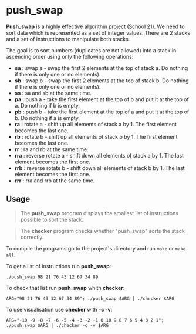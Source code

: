# push_swap
**Push_swap** is a highly effective algorithm project (School 21). We need to sort data which is represented as a set of integer values. There are 2 stacks and a set of instructions to manipulate both stacks.

The goal is to sort numbers (duplicates are not allowed) into a stack in ascending order using only the following operations:

- **sa** : swap a - swap the first 2 elements at the top of stack a. Do nothing if there is only one or no elements).
- **sb** : swap b - swap the first 2 elements at the top of stack b. Do nothing if there is only one or no elements).
- **ss** : sa and sb at the same time.
- **pa** : push a - take the first element at the top of b and put it at the top of a. Do nothing if b is empty.
- **pb** : push b - take the first element at the top of a and put it at the top of b. Do nothing if a is empty.
- **ra** : rotate a - shift up all elements of stack a by 1. The first element becomes the last one.
- **rb** : rotate b - shift up all elements of stack b by 1. The first element becomes the last one.
- **rr** : ra and rb at the same time.
- **rra** : reverse rotate a - shift down all elements of stack a by 1. The last element becomes the first one.
- **rrb** : reverse rotate b - shift down all elements of stack b by 1. The last element becomes the first one.
- **rrr** : rra and rrb at the same time.
## Usage
>The **push_swap** program displays the smallest list of instructions possible to sort the stack.

>The **checker** program checks whether "push_swap" sorts the stack correctly.

To compile the programs go to the project's directory and run ```make``` or ```make all```.

To get a list of instructions run **push_swap**:
```
./push_swap 98 21 76 43 12 67 34 89
```
To check that list run **push_swap** whith **checker**:
```
ARG="98 21 76 43 12 67 34 89"; ./push_swap $ARG | ./checker $ARG
```
To use visualisation use **checker** with **-c -v**:
```
ARG="-10 -9 -8 -7 -6 -5 -4 -3 -2 -1 0 10 9 8 7 6 5 4 3 2 1"; ./push_swap $ARG | ./checker -c -v $ARG
```
